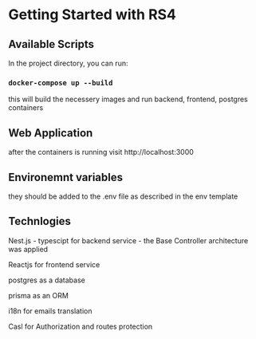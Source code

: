 # Getting Started with RS4


## Available Scripts

In the project directory, you can run:

### `docker-compose up --build`

this will build the necessery images and run backend, frontend, postgres containers

## Web Application

after the containers is running
visit http://localhost:3000

## Environemnt variables

they should be added to the .env file as described in the env template

## Technlogies

Nest.js - typescipt for backend service - the Base Controller architecture was applied

Reactjs for frontend service

postgres as a database

prisma as an ORM

i18n for emails translation

Casl for Authorization and routes protection
